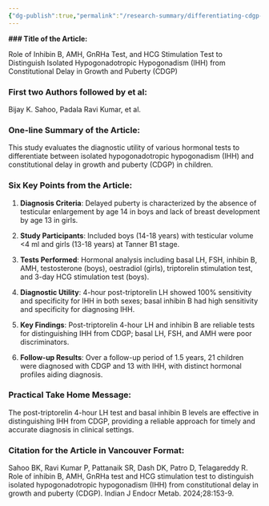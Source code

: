 ```yaml
---
{"dg-publish":true,"permalink":"/research-summary/differentiating-cdgp-from-ihh/"}
---
```


**### Title of the Article:**

Role of Inhibin B, AMH, GnRHa Test, and HCG Stimulation Test to Distinguish Isolated Hypogonadotropic Hypogonadism (IHH) from Constitutional Delay in Growth and Puberty (CDGP)

  

### First two Authors followed by et al:

Bijay K. Sahoo, Padala Ravi Kumar, et al.

  

### One-line Summary of the Article:

This study evaluates the diagnostic utility of various hormonal tests to differentiate between isolated hypogonadotropic hypogonadism (IHH) and constitutional delay in growth and puberty (CDGP) in children.

  

### Six Key Points from the Article:

1. **Diagnosis Criteria**: Delayed puberty is characterized by the absence of testicular enlargement by age 14 in boys and lack of breast development by age 13 in girls.

2. **Study Participants**: Included boys (14-18 years) with testicular volume <4 ml and girls (13-18 years) at Tanner B1 stage.

3. **Tests Performed**: Hormonal analysis including basal LH, FSH, inhibin B, AMH, testosterone (boys), oestradiol (girls), triptorelin stimulation test, and 3-day HCG stimulation test (boys).

4. **Diagnostic Utility**: 4-hour post-triptorelin LH showed 100% sensitivity and specificity for IHH in both sexes; basal inhibin B had high sensitivity and specificity for diagnosing IHH.

5. **Key Findings**: Post-triptorelin 4-hour LH and inhibin B are reliable tests for distinguishing IHH from CDGP; basal LH, FSH, and AMH were poor discriminators.

6. **Follow-up Results**: Over a follow-up period of 1.5 years, 21 children were diagnosed with CDGP and 13 with IHH, with distinct hormonal profiles aiding diagnosis.

  

### Practical Take Home Message:

The post-triptorelin 4-hour LH test and basal inhibin B levels are effective in distinguishing IHH from CDGP, providing a reliable approach for timely and accurate diagnosis in clinical settings.

  

### Citation for the Article in Vancouver Format:

Sahoo BK, Ravi Kumar P, Pattanaik SR, Dash DK, Patro D, Telagareddy R. Role of inhibin B, AMH, GnRHa test and HCG stimulation test to distinguish isolated hypogonadotropic hypogonadism (IHH) from constitutional delay in growth and puberty (CDGP). Indian J Endocr Metab. 2024;28:153-9.

